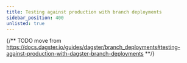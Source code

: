 ```yaml
---
title: Testing against production with branch deployments
sidebar_position: 400
unlisted: true
---
```


{/** TODO move from https://docs.dagster.io/guides/dagster/branch_deployments#testing-against-production-with-dagster-branch-deployments **/}
